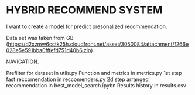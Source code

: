 # HYBRID RECOMMEND SYSTEM

I want to create a model for predict presonalized recommendation.

Data set was taken from GB (https://d2xzmw6cctk25h.cloudfront.net/asset/3050084/attachment/f266e028e5e591bba0fffefd751d40b6.zip).

NAVIGATION.


Prefilter for dataset in utils.py
Function and metrics in metrics.py
1st step fast reccomendation in reccomenders.py
2d step arranged recommendation in best_model_search.ipybn
Results history in results.csv


